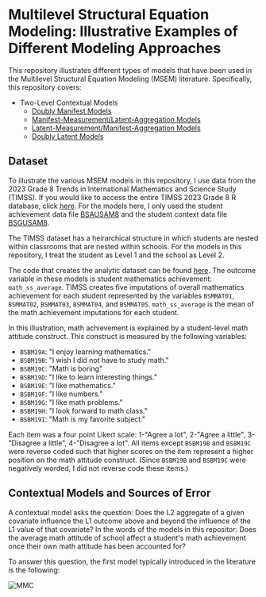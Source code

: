# Multilevel Structural Equation Modeling: Illustrative Examples of Different Modeling Approaches

This repository illustrates different types of models that have been used in the Multilevel Structural Equation Modeling (MSEM) literature. Specifically, this repository covers:
- Two-Level Contextual Models
  - [Doubly Manifest Models](timss_manifest.R)
  - [Manifest-Measurement/Latent-Aggregation Models](timss_manlat.R)
  - [Latent-Measurement/Manifest-Aggregation Models](timss_latman.R)
  - [Doubly Latent Models](timss_doublylatent.R)

## Dataset
To illustrate the various MSEM models in this repository, I use data from the 2023 Grade 8 Trends in International Mathematics and Science Study (TIMSS). If you would like to access the entire TIMSS 2023 Grade 8 R database, click [here](https://www.iea.nl/data-tools/repository/timss). For the models here, I only used the student achievement data file [BSAUSAM8](TIMSS_Data/bsausam8.rdata) and the student context data file [BSGUSAM8](TIMSS_Data/bsgusam8.rdata).

The TIMSS dataset has a heirarchical structure in which students are nested within classrooms that are nested within schools. For the models in this repository, I treat the student as Level 1 and the school as Level 2. 

The code that creates the analytic dataset can be found [here](create_timss_data.R). The outcome variable in these models is student mathematics achievement: `math_ss_average`. TIMSS creates five imputations of overall mathematics achievement for each student represented by the variables `BSMMAT01`, `BSMMAT02`, `BSMMAT03`, `BSMMAT04`, and `BSMMAT05`. `math_ss_average` is the mean of the math achievement imputations for each student. 

In this illustration, math achievement is explained by a student-level math attitude construct. This construct is measured by the following variables:
- `BSBM19A`: "I enjoy learning mathematics." 
- `BSBM19B`: "I wish I did not have to study math."
- `BSBM19C`: "Math is boring"
- `BSBM19D`: "I like to learn interesting things."
- `BSBM19E`: "I like mathematics."
- `BSBM19F`: "I like numbers."
- `BSBM19G`: "I like math problems."
- `BSBM19H`: "I look forward to math class."
- `BSBM19I`: "Math is my favorite subject."
  
Each item was a four point Likert scale: 1-"Agree a lot", 2-"Agree a little", 3-"Disagree a little", 4-"Disagree a lot". All items except `BSBM19B` and `BSBM19C` were reverse coded such that higher scores on the item represent a higher position on the math attitude construct. (Since `BSBM19B` and `BSBM19C` were negatively worded, I did not reverse code these items.)

## Contextual Models and Sources of Error

A contextual model asks the question: Does the L2 aggregate of a given covariate influence the L1 outcome above and beyond the influence of the L1 value of that covariate? In the words of the models in this repositor: Does the average math attitude of school affect a student's math achievement once their own math attitude has been accounted for?

To answer this question, the first model typically introduced in the literature is the following:

![MMC](https://latex.codecogs.com/svg.image?y_{ij}=\gamma_{00}&plus;\gamma_{10}(X_{ij}-\overline{X}_{.j})&plus;\gamma_{10}\overline{X}_{.j}&plus;r_{ij}&plus;u_{.j})
